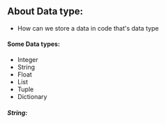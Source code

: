 ## About Data type:

* How can we store a data in code that's data type

#### Some Data types:

* Integer
* String
* Float
* List
* Tuple
* Dictionary

##### String:
